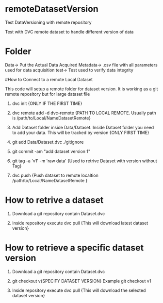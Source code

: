 # remoteDatasetVersion
Test DataVersioning with remote repository

Test with DVC remote dataset to handle different version of data

# Folder

Data-> Put the Actual Data Acquired
Metadata-> .csv file with all parameters used for data acquisition
test-> Test used to verify data integrity


#How to Connect to a remote Local Dataset 

This code will setup a remote folder for dataset version. It is working as a git remote repository but for large dataset file

1) dvc init {ONLY IF THE FIRST TIME}

2) dvc remote add -d dvc-remote {PATH TO LOCAL REMOTE. Usually path is  /path/to/Local/NameDatasetRemote}

3) Add Dataset folder inside Data/Dataset. Inside Dataset folder you need to add your data. This will be tracked by version {ONLY FIRST TIME}

4) git add Data/Dataset.dvc ./gitignore

5) git commit -am "add dataset version 1"

6) git tag -a 'v1' -m 'raw data' {Used to retrive Dataset with version without Tag}

7) dvc push {Push dataset to remote localtion /path/to/Local/NameDatasetRemote }


# How to retrive a dataset

1) Download a git repository contain Dataset.dvc

2) Inside repository execute dvc pull {This will download latest dataset version}



# How to retrieve a specific dataset version

1) Download a git repository contain Dataset.dvc

2) git checkout v{SPECIFY DATASET VERSION} Example git checkout v1

3) Inside repository execute dvc pull {This will download the selected dataset version}

